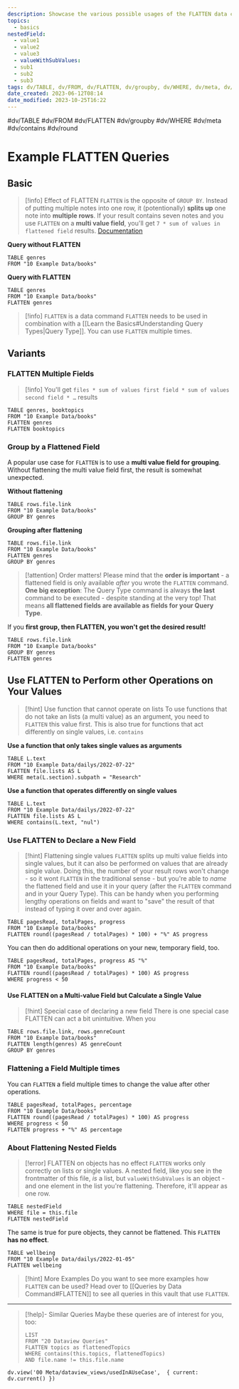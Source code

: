 ```yaml
---
description: Showcase the various possible usages of the FLATTEN data command
topics:
  - basics
nestedField:
  - value1
  - value2
  - value3
  - valueWithSubValues:
  - sub1
  - sub2
  - sub3
tags: dv/TABLE, dv/FROM, dv/FLATTEN, dv/groupby, dv/WHERE, dv/meta, dv/contains, dv/round
date_created: 2023-06-12T08:14
date_modified: 2023-10-25T16:22
---
```


 #dv/TABLE #dv/FROM #dv/FLATTEN #dv/groupby #dv/WHERE #dv/meta #dv/contains #dv/round

# Example FLATTEN Queries

## Basic

> [!info] Effect of FLATTEN
> `FLATTEN` is the opposite of `GROUP BY`. Instead of putting multiple notes into one row, it (potentionally) **splits up** one note into **multiple rows**. If your result contains seven notes and you use `FLATTEN` on a **multi value field**, you'll get `7 * sum of values in flattened field` results.
> [Documentation](https://blacksmithgu.github.io/obsidian-dataview/query/queries/#flatten)

**Query without FLATTEN**

```dataview
TABLE genres
FROM "10 Example Data/books"
```

**Query with FLATTEN**

```dataview
TABLE genres
FROM "10 Example Data/books"
FLATTEN genres
```

> [!info] `FLATTEN` is a data command
> `FLATTEN` needs to be used in combination with a [[Learn the Basics#Understanding Query Types|Query Type]]. You can use `FLATTEN` multiple times.

## Variants

### FLATTEN Multiple Fields

> [!info] You'll get `files * sum of values first field * sum of values second field * …` results

```dataview
TABLE genres, booktopics
FROM "10 Example Data/books"
FLATTEN genres
FLATTEN booktopics
```

### Group by a Flattened Field

A popular use case for `FLATTEN` is to use a **multi value field for grouping**. Without flattening the multi value field first, the result is somewhat unexpected.

**Without flattening**

```dataview
TABLE rows.file.link
FROM "10 Example Data/books"
GROUP BY genres
```

**Grouping after flattening**

```dataview
TABLE rows.file.link
FROM "10 Example Data/books"
FLATTEN genres
GROUP BY genres
```

> [!attention] Order matters!
> Please mind that the **order is important** - a flattened field is only available *after* you wrote the `FLATTEN` command. **One big exception**: The Query Type command is always **the last** command to be executed - despite standing at the very top! That means **all flattened fields are available as fields for your Query Type**.

If you **first group, then FLATTEN, you won't get the desired result!**

```dataview
TABLE rows.file.link
FROM "10 Example Data/books"
GROUP BY genres
FLATTEN genres
```

## Use FLATTEN to Perform other Operations on Your Values

> [!hint] Use function that cannot operate on lists
> To use functions that do not take an lists (a multi value) as an argument, you need to `FLATTEN` this value first. This is also true for functions that act differently on single values, i.e. `contains`

**Use a function that only takes single values as arguments**

```dataview
TABLE L.text
FROM "10 Example Data/dailys/2022-07-22"
FLATTEN file.lists AS L
WHERE meta(L.section).subpath = "Research"
```

**Use a function that operates differently on single values**

```dataview
TABLE L.text
FROM "10 Example Data/dailys/2022-07-22"
FLATTEN file.lists AS L
WHERE contains(L.text, "nul")
```

### Use FLATTEN to Declare a New Field

> [!hint] Flattening single values
> `FLATTEN` splits up multi value fields into single values, but it can also be performed on values that are already single value. Doing this, the number of your result rows won't change - so it wont `FLATTEN` in the traditional sense - but you're able to *name* the flattened field and use it in your query (after the `FLATTEN` command and in your Query Type).
> This can be handy when you performing lengthy operations on fields and want to "save" the result of that instead of typing it over and over again.

```dataview
TABLE pagesRead, totalPages, progress
FROM "10 Example Data/books"
FLATTEN round((pagesRead / totalPages) * 100) + "%" AS progress
```

You can then do additional operations on your new, temporary field, too.

```dataview
TABLE pagesRead, totalPages, progress AS "%"
FROM "10 Example Data/books"
FLATTEN round((pagesRead / totalPages) * 100) AS progress
WHERE progress < 50
```

#### Use FLATTEN on a Multi-value Field but Calculate a Single Value

> [!hint] Special case of declaring a new field
> There is one special case FLATTEN can act a bit unintuitive. When you

```dataview
TABLE rows.file.link, rows.genreCount
FROM "10 Example Data/books"
FLATTEN length(genres) AS genreCount
GROUP BY genres
```

### Flattening a Field Multiple times

You can `FLATTEN` a field multiple times to change the value after other operations.

```dataview
TABLE pagesRead, totalPages, percentage
FROM "10 Example Data/books"
FLATTEN round((pagesRead / totalPages) * 100) AS progress
WHERE progress < 50
FLATTEN progress + "%" AS percentage
```

### About Flattening Nested Fields

> [!error] FLATTEN on objects has no effect
> `FLATTEN` works only correctly on lists or single values. A nested field, like you see in the frontmatter of this file, *is* a list, but `valueWithSubValues` is an object - and one element in the list you're flattening. Therefore, it'll appear as one row.

```dataview
TABLE nestedField
WHERE file = this.file
FLATTEN nestedField
```

The same is true for pure objects, they cannot be flattened. This `FLATTEN` **has no effect**.

```dataview
TABLE wellbeing
FROM "10 Example Data/dailys/2022-01-05"
FLATTEN wellbeing
```

> [!hint] More Examples
> Do you want to see more examples how `FLATTEN` can be used? Head over to [[Queries by Data Command#FLATTEN]] to see all queries in this vault that use `FLATTEN`.

---

<!-- === end of query page ===  -->

> [!help]- Similar Queries
> Maybe these queries are of interest for you, too:
>
> ```dataview
> LIST
> FROM "20 Dataview Queries"
> FLATTEN topics as flattenedTopics
> WHERE contains(this.topics, flattenedTopics)
> AND file.name != this.file.name
> ```

```dataviewjs
dv.view('00 Meta/dataview_views/usedInAUseCase',  { current: dv.current() })
```
